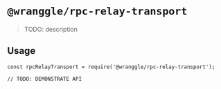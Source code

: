# `@wranggle/rpc-relay-transport`

> TODO: description

## Usage

```
const rpcRelayTransport = require('@wranggle/rpc-relay-transport');

// TODO: DEMONSTRATE API
```
